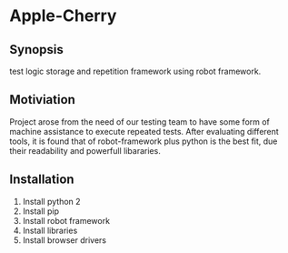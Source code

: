 # Apple-Cherry

## Synopsis

test logic storage and repetition framework using robot framework. 

## Motiviation

Project arose from the need of our testing team to have some form of machine assistance to execute repeated tests.
After evaluating different tools, it is found that of robot-framework plus python is the best fit, due their readability and powerfull libararies. 

## Installation

  1. Install python 2
  2. Install pip
  3. Install robot framework
  4. Install libraries
  5. Install browser drivers

